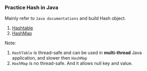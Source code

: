 <h3>Practice Hash in Java </h3>

Mainly refer to `Java documentations` and build Hash object.

1. [Hashtable](https://docs.oracle.com/javase/8/docs/api/java/util/Hashtable.html)
2. [HashMap](https://docs.oracle.com/javase/8/docs/api/java/util/HashMap.html)

Note:  
1. `HashTable` is thread-safe and can be used in **multi-thread** Java application, and slower then `HashMap`
2. `HashMap` is no thread-safe. And it allows null key and value.
